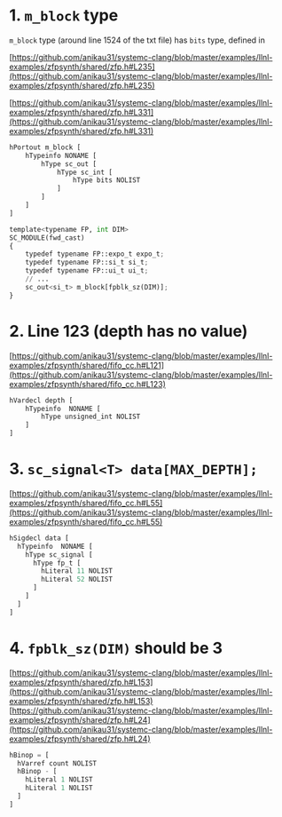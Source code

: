 # 1. `m_block` type

`m_block` type (around line 1524 of the txt file) has `bits` type, defined in

[https://github.com/anikau31/systemc-clang/blob/master/examples/llnl-examples/zfpsynth/shared/zfp.h#L235](https://github.com/anikau31/systemc-clang/blob/master/examples/llnl-examples/zfpsynth/shared/zfp.h#L235)

[https://github.com/anikau31/systemc-clang/blob/master/examples/llnl-examples/zfpsynth/shared/zfp.h#L331](https://github.com/anikau31/systemc-clang/blob/master/examples/llnl-examples/zfpsynth/shared/zfp.h#L331)

```python
hPortout m_block [
	hTypeinfo NONAME [
		hType sc_out [
			hType sc_int [
				hType bits NOLIST
			]
		]
	]
]

template<typename FP, int DIM>
SC_MODULE(fwd_cast)
{
	typedef typename FP::expo_t expo_t;
	typedef typename FP::si_t si_t;
	typedef typename FP::ui_t ui_t;
	// ...
	sc_out<si_t> m_block[fpblk_sz(DIM)];
}
```

# 2. Line 123 (depth has no value)

[https://github.com/anikau31/systemc-clang/blob/master/examples/llnl-examples/zfpsynth/shared/fifo_cc.h#L121](https://github.com/anikau31/systemc-clang/blob/master/examples/llnl-examples/zfpsynth/shared/fifo_cc.h#L123)

```python
hVardecl depth [
	hTypeinfo  NONAME [
		hType unsigned_int NOLIST
	]
]
```

# 3. `sc_signal<T> data[MAX_DEPTH];`

[https://github.com/anikau31/systemc-clang/blob/master/examples/llnl-examples/zfpsynth/shared/fifo_cc.h#L55](https://github.com/anikau31/systemc-clang/blob/master/examples/llnl-examples/zfpsynth/shared/fifo_cc.h#L55)

```python
hSigdecl data [
  hTypeinfo  NONAME [
    hType sc_signal [
      hType fp_t [
        hLiteral 11 NOLIST
        hLiteral 52 NOLIST
      ]
    ]
  ]
]
```

# 4. `fpblk_sz(DIM)` should be 3

[https://github.com/anikau31/systemc-clang/blob/master/examples/llnl-examples/zfpsynth/shared/zfp.h#L153](https://github.com/anikau31/systemc-clang/blob/master/examples/llnl-examples/zfpsynth/shared/zfp.h#L153)
[https://github.com/anikau31/systemc-clang/blob/master/examples/llnl-examples/zfpsynth/shared/zfp.h#L24](https://github.com/anikau31/systemc-clang/blob/master/examples/llnl-examples/zfpsynth/shared/zfp.h#L24)

```python
hBinop = [
  hVarref count NOLIST
  hBinop - [
    hLiteral 1 NOLIST
    hLiteral 1 NOLIST
  ]
]
```
